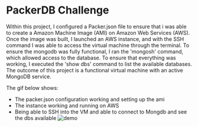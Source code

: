 # PackerDB Challenge

Within this project, I configured a Packer.json file to ensure that i was able to create a Amazon Machine Image (AMI) on Amazon Web Services (AWS). Once the image was built, I launched an AWS instance, and with the SSH command I was able to access the virtual machine through the terminal. To ensure the mongodb was fully functional, I ran the 'mongosh' command, which allowed access to the database. To ensure that everything was working, I executed the 'show dbs' command to list the available databases. The outcome of this project is a functional virtual machine with an active MongoDB service.



The gif below shows:
-  The packer.json configuration working and setting up the ami
-  The instance working and running on AWS
-  Being able to SSH into the VM and able to connect to Mongdb and see the dbs available 
![demo](./Recording%202023-01-31%20at%2015.28.52.gif)
